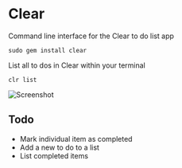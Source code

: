 # Clear

Command line interface for the Clear to do list app

    sudo gem install clear

List all to dos in Clear within your terminal

    clr list

![Screenshot](http://i.imgur.com/jsxzGXf.png)


## Todo

* Mark individual item as completed
* Add a new to do to a list
* List completed items
